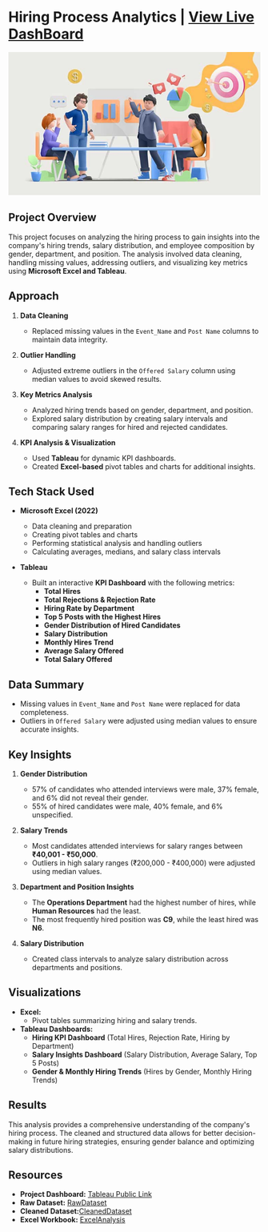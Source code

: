 
# Hiring Process Analytics | [View Live DashBoard ](https://public.tableau.com/app/profile/darshana.b8538/viz/HiringProcessAnalytics_17383579109830/HiringProcessAnalytics)  
![alt text](https://github.com/darshanabk/HiringProcessAnalytics/blob/main/Recruitment.jpg)

## Project Overview

This project focuses on analyzing the hiring process to gain insights into the company's hiring trends, salary distribution, and employee composition by gender, department, and position. The analysis involved data cleaning, handling missing values, addressing outliers, and visualizing key metrics using **Microsoft Excel and Tableau**.

## Approach

1. **Data Cleaning**  
   - Replaced missing values in the `Event_Name` and `Post Name` columns to maintain data integrity.

2. **Outlier Handling**  
   - Adjusted extreme outliers in the `Offered Salary` column using median values to avoid skewed results.

3. **Key Metrics Analysis**  
   - Analyzed hiring trends based on gender, department, and position.  
   - Explored salary distribution by creating salary intervals and comparing salary ranges for hired and rejected candidates.

4. **KPI Analysis & Visualization**  
   - Used **Tableau** for dynamic KPI dashboards.  
   - Created **Excel-based** pivot tables and charts for additional insights.

## Tech Stack Used

- **Microsoft Excel (2022)**
  - Data cleaning and preparation
  - Creating pivot tables and charts
  - Performing statistical analysis and handling outliers
  - Calculating averages, medians, and salary class intervals

- **Tableau**
  - Built an interactive **KPI Dashboard** with the following metrics:
    - **Total Hires**  
    - **Total Rejections & Rejection Rate**  
    - **Hiring Rate by Department**  
    - **Top 5 Posts with the Highest Hires**  
    - **Gender Distribution of Hired Candidates**  
    - **Salary Distribution**  
    - **Monthly Hires Trend**  
    - **Average Salary Offered**  
    - **Total Salary Offered**  

## Data Summary

- Missing values in `Event_Name` and `Post Name` were replaced for data completeness.
- Outliers in `Offered Salary` were adjusted using median values to ensure accurate insights.

## Key Insights

1. **Gender Distribution**  
   - 57% of candidates who attended interviews were male, 37% female, and 6% did not reveal their gender.  
   - 55% of hired candidates were male, 40% female, and 6% unspecified.

2. **Salary Trends**  
   - Most candidates attended interviews for salary ranges between **₹40,001 - ₹50,000**.  
   - Outliers in high salary ranges (₹200,000 - ₹400,000) were adjusted using median values.

3. **Department and Position Insights**  
   - The **Operations Department** had the highest number of hires, while **Human Resources** had the least.  
   - The most frequently hired position was **C9**, while the least hired was **N6**.  

4. **Salary Distribution**  
   - Created class intervals to analyze salary distribution across departments and positions.

## Visualizations

- **Excel:**  
  - Pivot tables summarizing hiring and salary trends.  
- **Tableau Dashboards:**  
  - **Hiring KPI Dashboard** (Total Hires, Rejection Rate, Hiring by Department)  
  - **Salary Insights Dashboard** (Salary Distribution, Average Salary, Top 5 Posts)  
  - **Gender & Monthly Hiring Trends** (Hires by Gender, Monthly Hiring Trends)  

## Results

This analysis provides a comprehensive understanding of the company's hiring process. The cleaned and structured data allows for better decision-making in future hiring strategies, ensuring gender balance and optimizing salary distributions.

## Resources

- **Project Dashboard:** [Tableau Public Link](https://public.tableau.com/app/profile/darshana.b8538/viz/HiringProcessAnalytics_17383579109830/HiringProcessAnalytics)
- **Raw Dataset:** [RawDataset](https://github.com/darshanabk/HiringProcessAnalytics/blob/main/RawData/Raw%20Dataset%20-%20HPA.xlsx)
- **Cleaned Dataset:**[CleanedDataset](https://github.com/darshanabk/HiringProcessAnalytics/blob/main/DataCleaningAndAnalysis/Cleaned%20Dataset.xlsx)
- **Excel Workbook:** [ExcelAnalysis](https://github.com/darshanabk/HiringProcessAnalytics/blob/main/DataCleaningAndAnalysis/Raw%20Data%20-%20Data%20Cleaning%20and%20Excel%20Analysis%20HPA.xlsx)
